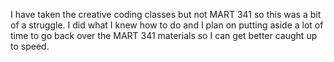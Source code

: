 I have taken the creative coding classes but not MART 341 so this was a bit of a struggle. I did what I knew how to do and I plan on putting aside a lot of time to go back over the MART 341 materials so I can get better caught up to speed. 